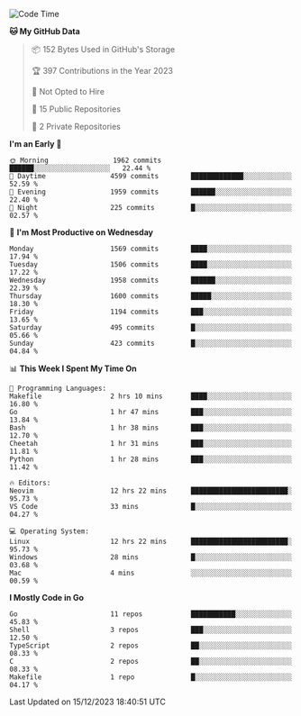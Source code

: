 <!--START_SECTION:waka-->
![Code Time](http://img.shields.io/badge/Code%20Time-274%20hrs%2021%20mins-blue)

**🐱 My GitHub Data** 

> 📦 152 Bytes Used in GitHub's Storage 
 > 
> 🏆 397 Contributions in the Year 2023
 > 
> 🚫 Not Opted to Hire
 > 
> 📜 15 Public Repositories 
 > 
> 🔑 2 Private Repositories 
 > 
**I'm an Early 🐤** 

```text
🌞 Morning                1962 commits        ██████░░░░░░░░░░░░░░░░░░░   22.44 % 
🌆 Daytime                4599 commits        █████████████░░░░░░░░░░░░   52.59 % 
🌃 Evening                1959 commits        ██████░░░░░░░░░░░░░░░░░░░   22.40 % 
🌙 Night                  225 commits         █░░░░░░░░░░░░░░░░░░░░░░░░   02.57 % 
```
📅 **I'm Most Productive on Wednesday** 

```text
Monday                   1569 commits        ████░░░░░░░░░░░░░░░░░░░░░   17.94 % 
Tuesday                  1506 commits        ████░░░░░░░░░░░░░░░░░░░░░   17.22 % 
Wednesday                1958 commits        ██████░░░░░░░░░░░░░░░░░░░   22.39 % 
Thursday                 1600 commits        █████░░░░░░░░░░░░░░░░░░░░   18.30 % 
Friday                   1194 commits        ███░░░░░░░░░░░░░░░░░░░░░░   13.65 % 
Saturday                 495 commits         █░░░░░░░░░░░░░░░░░░░░░░░░   05.66 % 
Sunday                   423 commits         █░░░░░░░░░░░░░░░░░░░░░░░░   04.84 % 
```


📊 **This Week I Spent My Time On** 

```text
💬 Programming Languages: 
Makefile                 2 hrs 10 mins       ████░░░░░░░░░░░░░░░░░░░░░   16.80 % 
Go                       1 hr 47 mins        ███░░░░░░░░░░░░░░░░░░░░░░   13.84 % 
Bash                     1 hr 38 mins        ███░░░░░░░░░░░░░░░░░░░░░░   12.70 % 
Cheetah                  1 hr 31 mins        ███░░░░░░░░░░░░░░░░░░░░░░   11.81 % 
Python                   1 hr 28 mins        ███░░░░░░░░░░░░░░░░░░░░░░   11.42 % 

🔥 Editors: 
Neovim                   12 hrs 22 mins      ████████████████████████░   95.73 % 
VS Code                  33 mins             █░░░░░░░░░░░░░░░░░░░░░░░░   04.27 % 

💻 Operating System: 
Linux                    12 hrs 22 mins      ████████████████████████░   95.73 % 
Windows                  28 mins             █░░░░░░░░░░░░░░░░░░░░░░░░   03.68 % 
Mac                      4 mins              ░░░░░░░░░░░░░░░░░░░░░░░░░   00.59 % 
```

**I Mostly Code in Go** 

```text
Go                       11 repos            ███████████░░░░░░░░░░░░░░   45.83 % 
Shell                    3 repos             ███░░░░░░░░░░░░░░░░░░░░░░   12.50 % 
TypeScript               2 repos             ██░░░░░░░░░░░░░░░░░░░░░░░   08.33 % 
C                        2 repos             ██░░░░░░░░░░░░░░░░░░░░░░░   08.33 % 
Makefile                 1 repo              █░░░░░░░░░░░░░░░░░░░░░░░░   04.17 % 
```




 Last Updated on 15/12/2023 18:40:51 UTC
<!--END_SECTION:waka-->
